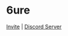 # 6ure

[Invite](https://discord.com/api/oauth2/authorize?client_id=946038896356126730&permissions=1513976360001&scope=bot) | [Discord Server](https://discord.gg/6ure)
